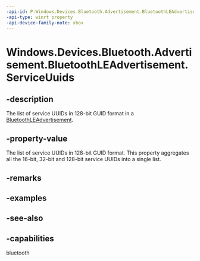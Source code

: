 ```yaml
---
-api-id: P:Windows.Devices.Bluetooth.Advertisement.BluetoothLEAdvertisement.ServiceUuids
-api-type: winrt property
-api-device-family-note: xbox
---
```


<!-- Property syntax
public Windows.Foundation.Collections.IVector<System.Guid> ServiceUuids { get; }
-->

# Windows.Devices.Bluetooth.Advertisement.BluetoothLEAdvertisement.ServiceUuids

## -description
The list of service UUIDs in 128-bit GUID format in a [BluetoothLEAdvertisement](bluetoothleadvertisement.md).

## -property-value
The list of service UUIDs in 128-bit GUID format. This property aggregates all the 16-bit, 32-bit and 128-bit service UUIDs into a single list.

## -remarks

## -examples

## -see-also

## -capabilities
bluetooth
